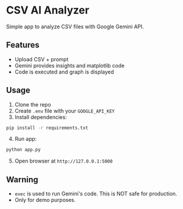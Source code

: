 # CSV AI Analyzer

Simple app to analyze CSV files with Google Gemini API.

## Features

- Upload CSV + prompt
- Gemini provides insights and matplotlib code
- Code is executed and graph is displayed

## Usage

1. Clone the repo
2. Create `.env` file with your `GOOGLE_API_KEY`
3. Install dependencies:

```bash
pip install -r requirements.txt
```

4. Run app:

```bash
python app.py
```

5. Open browser at `http://127.0.0.1:5000`

## Warning

- `exec` is used to run Gemini's code. This is NOT safe for production.
- Only for demo purposes.
